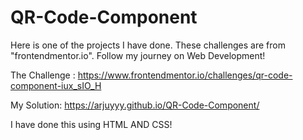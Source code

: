# QR-Code-Component
Here is one of the projects I have done. These challenges are from "frontendmentor.io". Follow my journey on Web Development!

The Challenge : https://www.frontendmentor.io/challenges/qr-code-component-iux_sIO_H

My Solution: https://arjuyyy.github.io/QR-Code-Component/

I have done this using HTML AND CSS! 
